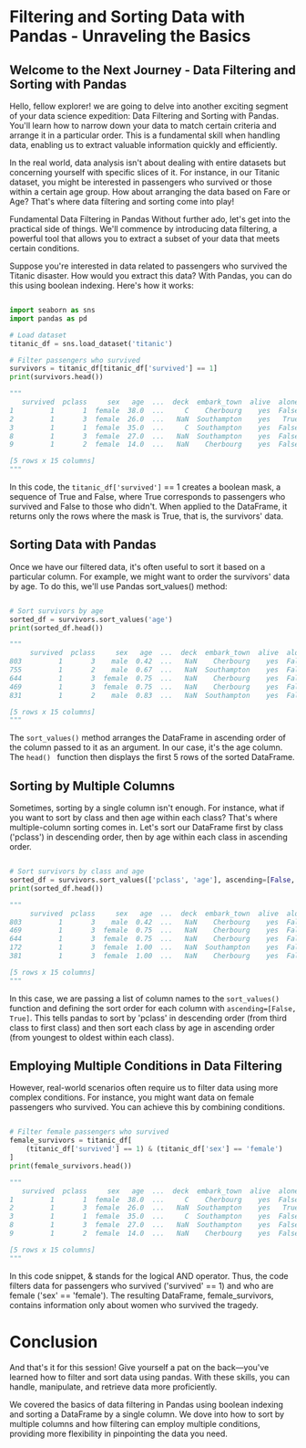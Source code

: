 # Filtering and Sorting Data with Pandas - Unraveling the Basics

## Welcome to the Next Journey - Data Filtering and Sorting with Pandas

Hello, fellow explorer! we are going to delve into another exciting segment of your data science expedition: Data Filtering and Sorting with Pandas. You'll learn how to narrow down your data to match certain criteria and arrange it in a particular order. This is a fundamental skill when handling data, enabling us to extract valuable information quickly and efficiently.

In the real world, data analysis isn't about dealing with entire datasets but concerning yourself with specific slices of it. For instance, in our Titanic dataset, you might be interested in passengers who survived or those within a certain age group. How about arranging the data based on Fare or Age? That's where data filtering and sorting come into play!

Fundamental Data Filtering in Pandas
Without further ado, let's get into the practical side of things. We'll commence by introducing data filtering, a powerful tool that allows you to extract a subset of your data that meets certain conditions.

Suppose you're interested in data related to passengers who survived the Titanic disaster. How would you extract this data? With Pandas, you can do this using boolean indexing. Here's how it works:

```Python

import seaborn as sns
import pandas as pd

# Load dataset
titanic_df = sns.load_dataset('titanic')

# Filter passengers who survived
survivors = titanic_df[titanic_df['survived'] == 1]
print(survivors.head())

"""
   survived  pclass     sex   age  ...  deck  embark_town  alive  alone
1         1       1  female  38.0  ...     C    Cherbourg    yes  False
2         1       3  female  26.0  ...   NaN  Southampton    yes   True
3         1       1  female  35.0  ...     C  Southampton    yes  False
8         1       3  female  27.0  ...   NaN  Southampton    yes  False
9         1       2  female  14.0  ...   NaN    Cherbourg    yes  False

[5 rows x 15 columns]
"""
```
In this code, the `titanic_df['survived']` == 1 creates a boolean mask, a sequence of True and False, where True corresponds to passengers who survived and False to those who didn't. When applied to the DataFrame, it returns only the rows where the mask is True, that is, the survivors' data.

## Sorting Data with Pandas

Once we have our filtered data, it's often useful to sort it based on a particular column. For example, we might want to order the survivors' data by age. To do this, we'll use Pandas sort_values() method:

```Python

# Sort survivors by age
sorted_df = survivors.sort_values('age')
print(sorted_df.head())

"""
     survived  pclass     sex   age  ...  deck  embark_town  alive  alone
803         1       3    male  0.42  ...   NaN    Cherbourg    yes  False
755         1       2    male  0.67  ...   NaN  Southampton    yes  False
644         1       3  female  0.75  ...   NaN    Cherbourg    yes  False
469         1       3  female  0.75  ...   NaN    Cherbourg    yes  False
831         1       2    male  0.83  ...   NaN  Southampton    yes  False

[5 rows x 15 columns]
"""
```

The `sort_values()` method arranges the DataFrame in ascending order of the column passed to it as an argument. In our case, it's the age column. The `head() ` function then displays the first 5 rows of the sorted DataFrame.

## Sorting by Multiple Columns

Sometimes, sorting by a single column isn't enough. For instance, what if you want to sort by class and then age within each class? That's where multiple-column sorting comes in. Let's sort our DataFrame first by class ('pclass') in descending order, then by age within each class in ascending order.

```Python

# Sort survivors by class and age
sorted_df = survivors.sort_values(['pclass', 'age'], ascending=[False, True])
print(sorted_df.head())

"""
     survived  pclass     sex   age  ...  deck  embark_town  alive  alone
803         1       3    male  0.42  ...   NaN    Cherbourg    yes  False
469         1       3  female  0.75  ...   NaN    Cherbourg    yes  False
644         1       3  female  0.75  ...   NaN    Cherbourg    yes  False
172         1       3  female  1.00  ...   NaN  Southampton    yes  False
381         1       3  female  1.00  ...   NaN    Cherbourg    yes  False

[5 rows x 15 columns]
"""
```
In this case, we are passing a list of column names to the `sort_values()` function and defining the sort order for each column with `ascending=[False, True]`. This tells pandas to sort by 'pclass' in descending order (from third class to first class) and then sort each class by age in ascending order (from youngest to oldest within each class).

## Employing Multiple Conditions in Data Filtering

However, real-world scenarios often require us to filter data using more complex conditions. For instance, you might want data on female passengers who survived. You can achieve this by combining conditions.

```Python

# Filter female passengers who survived
female_survivors = titanic_df[
    (titanic_df['survived'] == 1) & (titanic_df['sex'] == 'female')
]
print(female_survivors.head())

"""
   survived  pclass     sex   age  ...  deck  embark_town  alive  alone
1         1       1  female  38.0  ...     C    Cherbourg    yes  False
2         1       3  female  26.0  ...   NaN  Southampton    yes   True
3         1       1  female  35.0  ...     C  Southampton    yes  False
8         1       3  female  27.0  ...   NaN  Southampton    yes  False
9         1       2  female  14.0  ...   NaN    Cherbourg    yes  False

[5 rows x 15 columns]
"""
```
In this code snippet, & stands for the logical AND operator. Thus, the code filters data for passengers who survived ('survived' == 1) and who are female ('sex' == 'female'). The resulting DataFrame, female_survivors, contains information only about women who survived the tragedy.

# Conclusion

And that's it for this session! Give yourself a pat on the back—you've learned how to filter and sort data using pandas. With these skills, you can handle, manipulate, and retrieve data more proficiently.

We covered the basics of data filtering in Pandas using boolean indexing and sorting a DataFrame by a single column. We dove into how to sort by multiple columns and how filtering can employ multiple conditions, providing more flexibility in pinpointing the data you need.



